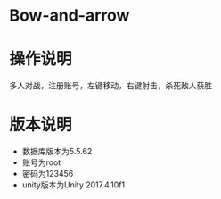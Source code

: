 # Bow-and-arrow
# 操作说明
多人对战，注册账号，左键移动，右键射击，杀死敌人获胜
# 版本说明
* 数据库版本为5.5.62
* 账号为root
* 密码为123456
* unity版本为Unity 2017.4.10f1
